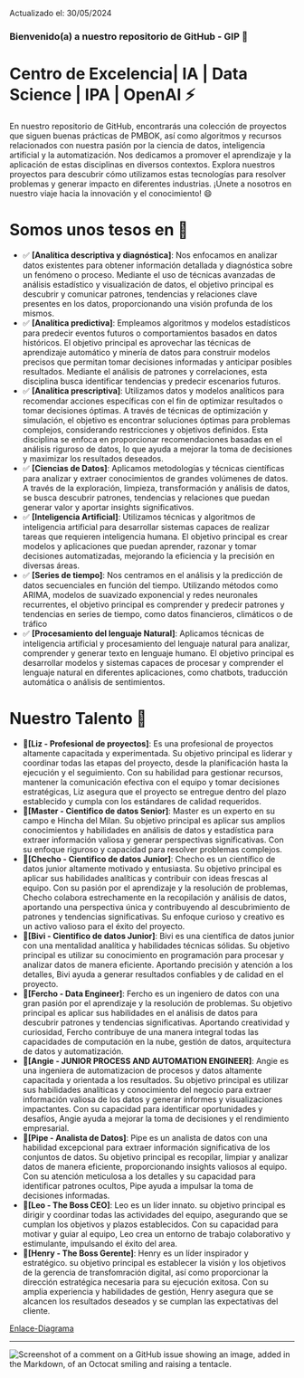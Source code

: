 Actualizado el: 30/05/2024
### Bienvenido(a) a nuestro repositorio de GitHub - GIP 👋

# Centro de Excelencia| IA | Data Science | IPA | OpenAI ⚡

En nuestro repositorio de GitHub, encontrarás una colección de proyectos que siguen buenas prácticas de PMBOK, así como algoritmos y recursos relacionados con nuestra pasión por la ciencia de datos, inteligencia artificial y la automatización. Nos dedicamos a promover el aprendizaje y la aplicación de estas disciplinas en diversos contextos. Explora nuestros proyectos para descubrir cómo utilizamos estas tecnologías para resolver problemas y generar impacto en diferentes industrias. ¡Únete a nosotros en nuestro viaje hacia la innovación y el conocimiento! 😄

# Somos unos tesos en 🤤

- ✅ **[Analítica  descriptiva y diagnóstica]**: Nos enfocamos en analizar datos existentes para obtener información detallada y diagnóstica sobre un fenómeno o proceso. Mediante el uso de técnicas avanzadas de análisis estadístico y visualización de datos, el  objetivo principal es descubrir y comunicar patrones, tendencias y relaciones clave presentes en los datos, proporcionando una visión profunda de los mismos.
- ✅ **[Analítica predictiva]**: Empleamos algoritmos y modelos estadísticos para predecir eventos futuros o comportamientos basados en datos históricos. El objetivo principal es aprovechar las técnicas de aprendizaje automático y minería de datos para construir modelos precisos que permitan tomar decisiones informadas y anticipar posibles resultados. Mediante el análisis de patrones y correlaciones, esta disciplina busca identificar tendencias y predecir escenarios futuros.
- ✅ **[Analítica prescriptiva]**: Utilizamos datos y modelos analíticos para recomendar acciones específicas con el fin de optimizar resultados o tomar decisiones óptimas. A través de técnicas de optimización y simulación, el objetivo es encontrar soluciones óptimas para problemas complejos, considerando restricciones y objetivos definidos. Esta disciplina se enfoca en proporcionar recomendaciones basadas en el análisis riguroso de datos, lo que ayuda a mejorar la toma de decisiones y maximizar los resultados deseados.
- ✅ **[Ciencias de Datos]**: Aplicamos metodologías y técnicas científicas para analizar y extraer conocimientos de grandes volúmenes de datos. A través de la exploración, limpieza, transformación y análisis de datos, se busca descubrir patrones, tendencias y relaciones que puedan generar valor y aportar insights significativos.
- ✅ **[Inteligencia Artificial]**: Utilizamos técnicas y algoritmos de inteligencia artificial para desarrollar sistemas capaces de realizar tareas que requieren inteligencia humana. El objetivo principal es crear modelos y aplicaciones que puedan aprender, razonar y tomar decisiones automatizadas, mejorando la eficiencia y la precisión en diversas áreas.
- ✅ **[Series de tiempo]**: Nos centramos en el análisis y la predicción de datos secuenciales en función del tiempo. Utilizando métodos como ARIMA, modelos de suavizado exponencial y redes neuronales recurrentes, el objetivo principal es comprender y predecir patrones y tendencias en series de tiempo, como datos financieros, climáticos o de tráfico
- ✅ **[Procesamiento del lenguaje Natural]**: Aplicamos técnicas de inteligencia artificial y procesamiento del lenguaje natural para analizar, comprender y generar texto en lenguaje humano. El objetivo principal es desarrollar modelos y sistemas capaces de procesar y comprender el lenguaje natural en diferentes aplicaciones, como chatbots, traducción automática o análisis de sentimientos.

# Nuestro Talento 🌱

- **🧠[Liz - Profesional de proyectos]**: Es una profesional de proyectos altamente capacitada y experimentada.  Su objetivo principal es liderar y coordinar todas las etapas del proyecto, desde la planificación hasta la ejecución y el seguimiento. Con su habilidad para gestionar recursos, mantener la comunicación efectiva con el equipo y tomar decisiones estratégicas, Liz asegura que el proyecto se entregue dentro del plazo establecido y cumpla con los estándares de calidad requeridos.
- **🧠[Master - Cientifico de datos Senior]**: Master es un experto en su campo e Hincha del Milan. Su objetivo principal es aplicar sus amplios conocimientos y habilidades en análisis de datos y estadística para extraer información valiosa y generar perspectivas significativas. Con su enfoque riguroso y capacidad para resolver problemas complejos.
- **🧠[Checho - Cientifico de datos Junior]**:  Checho es un científico de datos junior altamente motivado y entusiasta. Su objetivo principal es aplicar sus habilidades analíticas y contribuir con ideas frescas al equipo. Con su pasión por el aprendizaje y la resolución de problemas, Checho colabora estrechamente en la recopilación y análisis de datos, aportando una perspectiva única y contribuyendo al descubrimiento de patrones y tendencias significativas. Su enfoque curioso y creativo es un activo valioso para el éxito del proyecto.
- **🧠[Bivi - Cientifico de datos Junior]**: Bivi es una científica de datos junior con una mentalidad analítica y habilidades técnicas sólidas. Su objetivo principal es utilizar su conocimiento en programación para procesar y analizar datos de manera eficiente. Aportando precisión y atención a los detalles, Bivi ayuda a generar resultados confiables y de calidad en el proyecto.
- **🧠[Fercho - Data Engineer]**: Fercho es un ingeniero de datos con una gran pasión por el aprendizaje y la resolución de problemas. Su objetivo principal es aplicar sus habilidades en el análisis de datos para descubrir patrones y tendencias significativas. Aportando creatividad y curiosidad, Fercho contribuye de una manera integral todas las capacidades de computación en la nube, gestión de datos, arquitectura de datos y automatización.
- **🧠[Angie - JUNIOR PROCESS AND AUTOMATION ENGINEER]**: Angie es una ingeniera de automatizacion de procesos y datos altamente capacitada y orientada a los resultados. Su objetivo principal es utilizar sus habilidades analíticas y conocimiento del negocio para extraer información valiosa de los datos y generar informes y visualizaciones impactantes. Con su capacidad para identificar oportunidades y desafíos, Angie ayuda a mejorar la toma de decisiones y el rendimiento empresarial.
- **🧠[Pipe - Analista de Datos]**: Pipe es un analista de datos con una habilidad excepcional para extraer información significativa de los conjuntos de datos. Su objetivo principal es recopilar, limpiar y analizar datos de manera eficiente, proporcionando insights valiosos al equipo. Con su atención meticulosa a los detalles y su capacidad para identificar patrones ocultos, Pipe ayuda a impulsar la toma de decisiones informadas.
- **🧠[Leo - The Boss CEO]**: Leo es un líder innato. su objetivo principal es dirigir y coordinar todas las actividades del equipo, asegurando que se cumplan los objetivos y plazos establecidos. Con su capacidad para motivar y guiar al equipo, Leo crea un entorno de trabajo colaborativo y estimulante, impulsando el éxito del area.
- **🧠[Henry - The Boss Gerente]**: Henry es un líder inspirador y estratégico. su objetivo principal es establecer la visión y los objetivos de la gerencia de transfomración digital, así como proporcionar la dirección estratégica necesaria para su ejecución exitosa. Con su amplia experiencia y habilidades de gestión, Henry asegura que se alcancen los resultados deseados y se cumplan las expectativas del cliente.


[Enlace-Diagrama]([URL] (https://viewer.diagrams.net/?tags=%7B%7D&highlight=0000FF&edit=_blank&layers=1&nav=1#G1rnEis7-WNTbsDlbtB8Qs9WaLRTuGglCo))

-------------------------------
![Screenshot of a comment on a GitHub issue showing an image, added in the Markdown, of an Octocat smiling and raising a tentacle.](https://myoctocat.com/assets/images/base-octocat.svg)
